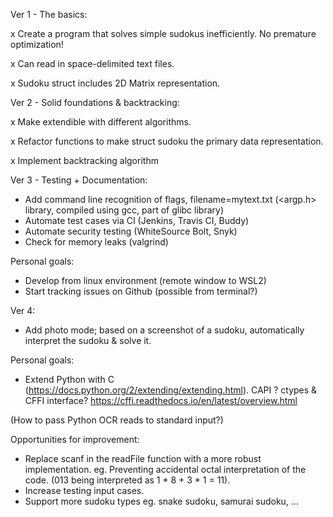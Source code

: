 Ver 1 - The basics: 

x Create a program that solves simple sudokus inefficiently. No premature optimization!

x Can read in space-delimited text files.

x Sudoku struct includes 2D Matrix representation. 

Ver 2 - Solid foundations & backtracking: 

x Make extendible with different algorithms.

x Refactor functions to make struct sudoku the primary data representation.

x Implement backtracking algorithm

Ver 3 - Testing + Documentation:

- Add command line recognition of flags, filename=mytext.txt (<argp.h> library, compiled using gcc, part of glibc library)
- Automate test cases via CI (Jenkins, Travis CI, Buddy)
- Automate security testing (WhiteSource Bolt, Snyk)
- Check for memory leaks (valgrind)



Personal goals:
- Develop from linux environment (remote window to WSL2)
- Start tracking issues on Github (possible from terminal?)


Ver 4:
- Add photo mode; based on a screenshot of a sudoku, automatically interpret the sudoku & solve it.

Personal goals:

- Extend Python with C (https://docs.python.org/2/extending/extending.html). CAPI ? ctypes & CFFI interface? 
https://cffi.readthedocs.io/en/latest/overview.html

(How to pass Python OCR reads to standard input?)



Opportunities for improvement:
- Replace scanf in the readFile function with a more robust implementation. eg. Preventing accidental octal interpretation of the code. (013 being interpreted as 1 * 8 + 3 * 1 = 11).
- Increase testing input cases.
- Support more sudoku types eg. snake sudoku, samurai sudoku, …